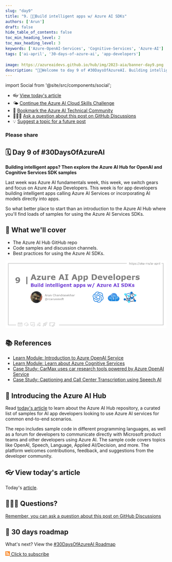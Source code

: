 ```yaml
---
slug: "day9"
title: "9. 🧑‍💻Build intelligent apps w/ Azure AI SDKs"
authors: ['Arun']
draft: false
hide_table_of_contents: false
toc_min_heading_level: 2
toc_max_heading_level: 3
keywords: ['Azure-OpenAI-Services', 'Cognitive-Services', 'Azure-AI']
tags: ['ai-april', '30-days-of-azure-ai', 'app-developers']

image: https://azureaidevs.github.io/hub/img/2023-aia/banner-day9.png
description: "🧑‍💻Welcome to day 9 of #30DaysOfAzureAI. Building intelligent apps? Then explore the Azure AI Hub for OpenAI and Cognitive Services SDK samples https://azureaidevs.github.io/hub/2023-aia/day9"
---
```


import Social from '@site/src/components/social';

<head>

  <meta name="twitter:url" content="https://azureaidevs.github.io/hub/2023-aia/day9" />
  <meta name="twitter:title" content="Build intelligent apps w/ Azure AI SDKs" />
  <meta name="twitter:description" content="🧑‍💻Welcome to day 9 of #30DaysOfAzureAI. Building intelligent apps? Then explore the Azure AI Hub for OpenAI and Cognitive Services SDK samples" />
  <meta name="twitter:image" content="https://azureaidevs.github.io/hub/img/2023-aia/banner-day9.png" />
  <meta name="twitter:card" content="summary_large_image" />

  <meta property="og:url" content="https://azureaidevs.github.io/hub/2023-aia/day9" />
  <meta property="og:title" content="Build intelligent apps w/ Azure AI SDKs" />
  <meta property="og:description" content="🧑‍💻Welcome to day 9 of #30DaysOfAzureAI. Building intelligent apps? Then explore the Azure AI Hub for OpenAI and Cognitive Services SDK samples" />
  <meta property="og:image" content="https://azureaidevs.github.io/hub/img/2023-aia/banner-day9.png" />
  <meta property="og:type" content="article" />
  <meta property="og:site_name" content="Azure AI Developer" />

  <link rel="canonical" href="https://github.com/Azure-Samples/azure-ai"  />

</head>

- 👓 [View today's article](https://github.com/Azure-Samples/azure-ai)
- 🌤️ [Continue the Azure AI Cloud Skills Challenge](https://aka.ms/30-days-of-azure-ai-challenge)
- 🏫 [Bookmark the Azure AI Technical Community](https://techcommunity.microsoft.com/t5/artificial-intelligence-and/ct-p/AI)
- 🙋🏾‍♂️ [Ask a question about this post on GitHub Discussions](https://github.com/AzureAiDevs/hub/discussions/categories/azure-ai-app-developers)
- 💡 [Suggest a topic for a future post](https://github.com/AzureAiDevs/hub/discussions/categories/call-for-content)

### Please share

<Social
    page_url="https://azureaidevs.github.io/hub/2023-aia/day9"
    image_url="https://azureaidevs.github.io/hub/img/2023-aia/banner-day9.png"
    title="Build intelligent apps w/ Azure AI SDKs"
    description= "🧑‍💻Day 9 of #30DaysOfAzureAI. AI App developers don't miss out on exploring the Azure AI Hub for OpenAI and Cognitive Services SDK samples. Build intelligent apps with Azure AI Services."
    hashtags="AzureAiDevs,AI,AzureOpenAI,IntelligentApps,AzureSDK"
    hashtag="#30DaysOfAzureAi"
/>

## 🗓️ Day 9 of #30DaysOfAzureAI

<!-- README
The following description is also used for the tweet. So it should be action oriented and grab attention 
If you update the description, please update the description: in the frontmatter as well.
-->

**Building intelligent apps? Then explore the Azure AI Hub for OpenAI and Cognitive Services SDK samples**

<!-- README
The following is the intro to the post. It should be a short teaser for the post.
-->

Last week was Azure AI fundamentals week, this week, we switch gears and focus on Azure AI App Developers. This week is for app developers building intelligent apps calling Azure AI Services or incorporating AI models directly into apps. 

So what better place to start than an introduction to the Azure AI Hub where you'll find loads of samples for using the Azure AI Services SDKs.

## 🎯 What we'll cover

<!-- README
The following list is the main points of the post. There should be 3-4 main points.
 -->


- The Azure AI Hub GitHub repo
- Code samples and discussion channels.
- Best practices for using the Azure AI SDKs.

<!-- 
- Main point 1
- Main point 2
- Main point 3 
- Main point 4
-->

[![Image banner for day 9](./../../static/img/2023-aia/banner-day9.png)](https://github.com/Azure-Samples/azure-ai)


<!-- README
Add or update a list relevant references here. These could be links to other blog posts, Microsoft Learn Module, videos, or other resources.
-->



## 📚 References

- [Learn Module: Introduction to Azure OpenAI Service](https://learn.microsoft.com/en-us/training/modules/explore-azure-openai/?WT.mc_id=aiml-89446-dglover)
- [Learn Module: Learn about Azure Cognitive Services](https://learn.microsoft.com/training/browse/?products=azure-cognitive-services&WT.mc_id=aiml-89446-dglover)
- [Case Study: CarMax uses car research tools powered by Azure OpenAI Service](https://customers.microsoft.com/en-us/story/1501304071775762777-carmax-retailer-azure-openai-service&WT.mc_id=aiml-89446-dglover)
- [Case Study: Captioning and Call Center Transcription using Speech AI](https://github.com/Azure-Samples/cognitive-services-speech-sdk/tree/master/scenarios)


<!-- README
The following is the body of the post. It should be an overview of the post that you are referencing.
See the Learn More section, if you supplied a canonical link, then will be displayed here.
-->


## 🚌 Introducing the Azure AI Hub

Read [today's article](https://github.com/Azure-Samples/azure-ai) to learn about the Azure AI Hub repository, a curated list of samples for AI app developers looking to use Azure AI services for common end-to-end scenarios. 

The repo includes sample code in different programming languages, as well as a forum for developers to communicate directly with Microsoft product teams and other developers using Azure AI. The sample code covers topics like OpenAI, Speech, Language, Applied AI/Decision, and more. The platform welcomes contributions, feedback, and suggestions from the developer community.

## 👓 View today's article

Today's [article](https://github.com/Azure-Samples/azure-ai).


## 🙋🏾‍♂️ Questions?

[Remember, you can ask a question about this post on GitHub Discussions](https://github.com/AzureAiDevs/hub/discussions/categories/azure-ai-app-developers)

## 📍 30 days roadmap

What's next? View the [#30DaysOfAzureAI Roadmap](/hub/roadmap/30days)

[![](./../../static/img/2023-aia/rss.png) Click to subscribe](https://azureaidevs.github.io/hub/2023-aia/rss.xml)